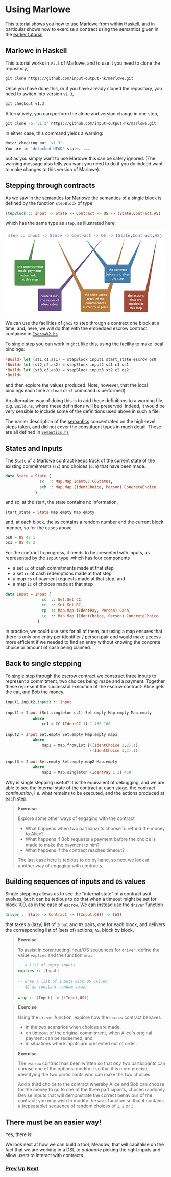 # Using Marlowe

This tutorial shows you how to use Marlowe from within Haskell, and in particular shows how to exercise a contract using the semantics given in the [earlier tutorial](./marlowe-semantics.md).

## Marlowe in Haskell

This tutorial works in `v1.3` of Marlowe, and to use it you need to clone the repository,
```bash
git clone https://github.com/input-output-hk/marlowe.git
```
Once you have done this, or if you have already cloned the repository, you need to  switch into version `v1.3`,
```bash
git checkout v1.3
```
Alternatively, you can perform the clone and version change in one step,
```bash
git clone -b 'v1.3' https://github.com/input-output-hk/marlowe.git
```
In either case, this command yields a warning:
```bash
Note: checking out 'v1.3'.
You are in 'detached HEAD' state. ...
```
but as you simply want to use Marlowe this can be safely ignored. (The warning message also tells you want you need to do if you do indeed want to make changes to this version of Marlowe).

## Stepping through contracts


As we saw in the [semantics for Marlowe](./marlowe-semantics.md) the semantics of a single block is defined by the function `stepBlock` of type
 ```haskell
stepBlock :: Input -> State -> Contract -> OS -> (State,Contract,AS)
```
which has the same type as `step`, as illustrated here: 

![the step type](./pix/step-type.png)

We can use the facilities of `ghci` to step through a contract one block at a time, and, here, we will do that with the embedded escrow contract contained in [`EscrowV2.hs`](https://github.com/input-output-hk/marlowe/blob/v1.3/src/EscrowV2.hs).

To single step you can work in `ghci` like this, using the facility to make local bindings:
```haskell
*Build> let (st1,c1,as1) = stepBlock input1 start_state escrow os0
*Build> let (st2,c2,as2) = stepBlock input2 st1 c1 os1
*Build> let (st3,c3,as3) = stepBlock input3 st2 c2 os2
*Build> ...
```
and then explore the values produced. Note, however, that the local bindings each time a `:load` or `:l` command is performed). 

An alternative way of doing this is to add these definitions to a working file, e.g. `Build.hs`, where these definitions will be preserved. Indeed, it would be very sensible to include some of the definitions used above in such a file.

The earlier description of the [semantics](./marlowe-semantics.md) concentrated on the high-level steps taken, and did not cover the constituent types in much detail. These are all defined in [`Semantics.hs`](https://github.com/input-output-hk/marlowe/blob/v1.3/src/Semantics.hs)

## States and Inputs

The `State` of a Marlowe contract  keeps track of the current state of the existing 
commitments (`sc`) and choices (`sch`) that have been made.
```haskell
data State = State {
               sc  :: Map.Map IdentCC CCStatus,
               sch :: Map.Map (IdentChoice, Person) ConcreteChoice
             }
```
and so, at the start, the state contains no information,
```haskell
start_state = State Map.empty Map.empty
```
and, at each block, the `OS` contains a random number and the current block number, so for the cases above
```haskell
os0 = OS 42 1
os1 = OS 42 2
```
For the contract to progress, it needs to be presented with inputs, as represented by the `Input` type, which has  four components
  - a set `cc` of cash commitments made at that step
  - a set `rc` of cash redemptions made at that step
  - a map `rp` of payment requests made at that step, and
  - a map `ic` of choices made at that step

```haskell
data Input = Input {
                cc  :: Set.Set CC,
                rc  :: Set.Set RC,
                rp  :: Map.Map (IdentPay, Person) Cash,
                ic  :: Map.Map (IdentChoice, Person) ConcreteChoice
              }
```
In practice, we could use sets for all of them,
but using a map ensures that there is only one
entry per identifier / person pair and would
make access more efficient if we needed to find
an entry without knowing the concrete choice
or amount of cash being claimed.

## Back to single stepping

To single step through the escrow contract we construct three inputs to represent a commitment, two choices being made and a payment. Together these represent the successful execution of the escrow contract: Alice gets the cat, and Bob the money.
```haskell
input1,input2,input3 :: Input

input1 = Input (Set.singleton cc1) Set.empty Map.empty Map.empty
            where
                cc1 = CC (IdentCC 1) 1 450 100

input2 = Input Set.empty Set.empty Map.empty map1
            where
                map1 = Map.fromList [((IdentChoice 2,2),1),
                                     ((IdentChoice 3,3),1)]

input3 = Input Set.empty Set.empty map2 Map.empty 
            where
                map2 = Map.singleton (IdentPay 1,2) 450
```                    
Why is single stepping useful? It is the equivalent of debugging, and we are able to see the internal state of the contract at each stage, the contract _continuation_, i.e. what remains to be executed, and the actions produced at each step.

> __Exercise__
>  
> Explore some other ways of engaging with the contract
> - What happens when two participants choose to refund the money to Alice? 
> - What happens if Bob requests a payment before the choice is made to make the payment to him?
> - What happens if the contract reaches timeout? 
>
> The last case here is tedious to do by hand, so next we look at another way of engaging with contracts.

## Building sequences of inputs and `OS` values

Single stepping allows us to see the “internal state” of a contract as it evolves, but it can be tedious to do that when a timeout might be set for block 100, as in the case of `escrow`. We can instead use the `driver` function 
```haskell
driver :: State -> Contract -> [(Input,OS)] -> [AS]
```
that takes a (lazy) list of `Input` and `OS` pairs, one for each block, and delivers the corresponding list of (sets of) actions, `AS`, block by block.

> __Exercise__
>  
> To assist in constructing input/OS sequences for `driver`, define the value  `empties` and the function `wrap`
> 
> ```haskell
> -- a list of empty inputs 
> empties :: [Input]
>
> -- wrap a list of inputs with OS values
> -- 42 as constant random value
>
> wrap :: [Input] -> [(Input,OS)]
> ```





>
> __Exercise__
>  
> Using the `driver` function, explore how the `escrow` contract behaves 
> - in the two scenarios when choices are made,  
> - on timeout of the original commitment, when Alice's original payment can be 
>     redeemed, and
> - in situations where inputs are presented out of order.
>


>
> __Exercise__
>  
> The `escrow` contract has been written so that _any two_ participants can choose 
> one of the options; modify it so that it is more precise, identifying the two 
> participants who can make the two choices. 
>
> Add a third choice to the contract whereby Alice and
> Bob can choose for the money to go to one of the three participants, chosen randomly.
> Devise inputs that will demonstrate the correct behaviour of the contract; you may wish to modify the `wrap` function so that it contains a (repeatable) sequence of random choices of `1`, `2` or `3`.


## There must be an easier way!

Yes, there is! 
       
We look next at how we can build a tool, Meadow, that will capitalise on the fact that we are working in a DSL to _automate_ picking the right inputs and allow users to interact with contracts.


### [Prev](./embedded-marlowe.md) [Up](./README.md) [Next](./meadow-overview.md)